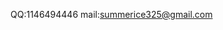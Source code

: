  QQ:1146494446
 mail:summerice325@gmail.com

<!---
My-Summerice/My-Summerice is a ✨ special ✨ repository because its `README.md` (this file) appears on your GitHub profile.
You can click the Preview link to take a look at your changes.
--->
